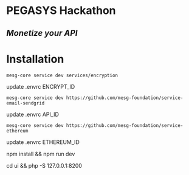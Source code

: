 # PEGASYS Hackathon

## _Monetize your API_

# Installation

```
mesg-core service dev services/encryption
```
update .envrc ENCRYPT_ID

```
mesg-core service dev https://github.com/mesg-foundation/service-email-sendgrid
```
update .envrc API_ID

```
mesg-core service dev https://github.com/mesg-foundation/service-ethereum
```
update .envrc ETHEREUM_ID

npm install && npm run dev

cd ui && php -S 127.0.0.1:8200
